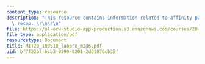 ```yaml
---
content_type: resource
description: "This resource contains information related to affinity purification\
  \ recap. \r\n\r\n"
file: https://ol-ocw-studio-app-production.s3.amazonaws.com/courses/20-109-laboratory-fundamentals-in-biological-engineering-spring-2010/bf7f22b7bcb3039982012d01870cb35f_MIT20_109S10_labpre_m2d6.pdf
file_type: application/pdf
resourcetype: Document
title: MIT20_109S10_labpre_m2d6.pdf
uid: bf7f22b7-bcb3-0399-8201-2d01870cb35f
---
```

